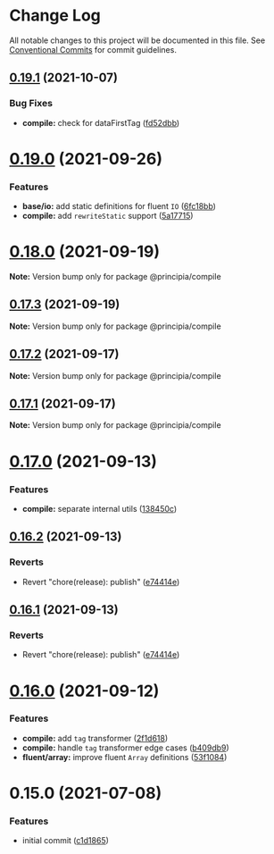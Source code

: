 # Change Log

All notable changes to this project will be documented in this file.
See [Conventional Commits](https://conventionalcommits.org) for commit guidelines.

## [0.19.1](https://github.com/0x706b/principia.ts/compare/@principia/compile@0.19.0...@principia/compile@0.19.1) (2021-10-07)


### Bug Fixes

* **compile:** check for dataFirstTag ([fd52dbb](https://github.com/0x706b/principia.ts/commit/fd52dbba2f89c0ea2211312f32b5b4d82f0a0074))





# [0.19.0](https://github.com/0x706b/principia.ts/compare/@principia/compile@0.18.0...@principia/compile@0.19.0) (2021-09-26)


### Features

* **base/io:** add static definitions for fluent `IO` ([6fc18bb](https://github.com/0x706b/principia.ts/commit/6fc18bb0090cdb94f3b351e10171e30136bbdb90))
* **compile:** add `rewriteStatic` support ([5a17715](https://github.com/0x706b/principia.ts/commit/5a177153444974818bf39d4e10d3067e8598440e))





# [0.18.0](https://github.com/0x706b/principia.ts/compare/@principia/compile@0.17.3...@principia/compile@0.18.0) (2021-09-19)

**Note:** Version bump only for package @principia/compile





## [0.17.3](https://github.com/0x706b/principia.ts/compare/@principia/compile@0.17.2...@principia/compile@0.17.3) (2021-09-19)

**Note:** Version bump only for package @principia/compile





## [0.17.2](https://github.com/0x706b/principia.ts/compare/@principia/compile@0.17.1...@principia/compile@0.17.2) (2021-09-17)

**Note:** Version bump only for package @principia/compile





## [0.17.1](https://github.com/0x706b/principia.ts/compare/@principia/compile@0.17.0...@principia/compile@0.17.1) (2021-09-17)

**Note:** Version bump only for package @principia/compile





# [0.17.0](https://github.com/0x706b/principia.ts/compare/@principia/compile@0.16.2...@principia/compile@0.17.0) (2021-09-13)


### Features

* **compile:** separate internal utils ([138450c](https://github.com/0x706b/principia.ts/commit/138450cd24edde829e03ca38a6a1cf9b9c51cdae))





## [0.16.2](https://github.com/0x706b/principia.ts/compare/@principia/compile@0.16.1...@principia/compile@0.16.2) (2021-09-13)


### Reverts

* Revert "chore(release): publish" ([e74414e](https://github.com/0x706b/principia.ts/commit/e74414effa51392092770ecd542b55608dbb1201))





## [0.16.1](https://github.com/0x706b/principia.ts/compare/@principia/compile@0.16.1...@principia/compile@0.16.1) (2021-09-13)


### Reverts

* Revert "chore(release): publish" ([e74414e](https://github.com/0x706b/principia.ts/commit/e74414effa51392092770ecd542b55608dbb1201))





# [0.16.0](https://github.com/0x706b/principia.ts/compare/@principia/compile@0.15.0...@principia/compile@0.16.0) (2021-09-12)


### Features

* **compile:** add `tag` transformer ([2f1d618](https://github.com/0x706b/principia.ts/commit/2f1d6186a69804b169d7dc2eb96346d612fd3582))
* **compile:** handle `tag` transformer edge cases ([b409db9](https://github.com/0x706b/principia.ts/commit/b409db9670c30dc1bd29de1d768338ff9bf50ba4))
* **fluent/array:** improve fluent `Array` definitions ([53f1084](https://github.com/0x706b/principia.ts/commit/53f10848563b314235d07b896c065f0d8feed638))





# 0.15.0 (2021-07-08)


### Features

* initial commit ([c1d1865](https://github.com/0x706b/principia.ts/commit/c1d1865d93b8c7762c4cdfa912360f467c0bae02))
